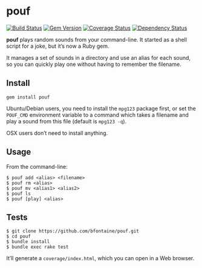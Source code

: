 # pouf

[![Build Status](https://travis-ci.org/bfontaine/pouf.png)](https://travis-ci.org/bfontaine/pouf)
[![Gem Version](https://badge.fury.io/rb/pouf.png)](http://badge.fury.io/rb/pouf)
[![Coverage Status](https://coveralls.io/repos/bfontaine/pouf/badge.png)](https://coveralls.io/r/bfontaine/pouf)
[![Dependency Status](https://gemnasium.com/bfontaine/pouf.png)](https://gemnasium.com/bfontaine/pouf)

**pouf** plays random sounds from your command-line. It started as a shell
script for a joke, but it’s now a Ruby gem.

It manages a set of sounds in a directory and use an alias for each sound, so
you can quickly play one without having to remember the filename.

## Install

```
gem install pouf
```

Ubuntu/Debian users, you need to install the `mpg123` package first, or set the
`POUF_CMD` environment variable to a command which takes a filename and play a
sound from this file (default is `mpg123 -q`).

OSX users don’t need to install anything.

## Usage

From the command-line:

```
$ pouf add <alias> <filename>
$ pouf rm <alias>
$ pouf mv <alias1> <alias2>
$ pouf ls
$ pouf [play] <alias>
```

## Tests

```
$ git clone https://github.com/bfontaine/pouf.git
$ cd pouf
$ bundle install
$ bundle exec rake test
```

It’ll generate a `coverage/index.html`, which you can open in a Web browser.
